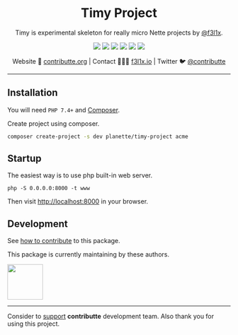 <h1 align=center>Timy Project</h1>

<p align=center>
    Timy is experimental skeleton for really micro Nette projects by <a href="https://github.com/f3l1x">@f3l1x</a>.
</p>


<p align=center>
  <a href="https://github.com/planette/timy-project/actions"><img src="https://badgen.net/github/checks/planette/timy-project/master?cache=300"></a>
  <a href="https://packagist.org/packages/planette/timy-project"><img src="https://badgen.net/packagist/php/planette/timy-project"></a>
  <a href="https://github.com/planette/timy-project"><img src="https://badgen.net/github/license/planette/timy-project"></a>
  <a href="https://bit.ly/ctteg"><img src="https://badgen.net/badge/support/gitter/cyan"></a>
  <a href="https://bit.ly/cttfo"><img src="https://badgen.net/badge/support/forum/yellow"></a>
  <a href="https://contributte.org/partners.html"><img src="https://badgen.net/badge/sponsor/donations/F96854"></a>
</p>

<p align=center>
Website 🚀 <a href="https://contributte.org">contributte.org</a> | Contact 👨🏻‍💻 <a href="https://f3l1x.io">f3l1x.io</a> | Twitter 🐦 <a href="https://twitter.com/contributte">@contributte</a>
</p>

-----

## Installation

You will need `PHP 7.4+` and [Composer](https://getcomposer.org/).

Create project using composer.

```bash
composer create-project -s dev planette/timy-project acme
```

## Startup

The easiest way is to use php built-in web server.

```
php -S 0.0.0.0:8000 -t www
```

Then visit [http://localhost:8000](http://localhost:8000) in your browser.

## Development

See [how to contribute](https://contributte.org/contributing.html) to this package.

This package is currently maintaining by these authors.

<a href="https://github.com/f3l1x">
    <img width="80" height="80" src="https://avatars2.githubusercontent.com/u/538058?v=3&s=80">
</a>

-----

Consider to [support](https://contributte.org/partners.html) **contributte** development team.
Also thank you for using this project.

